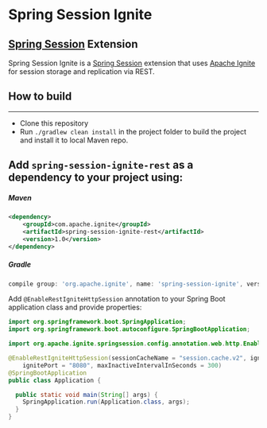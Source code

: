 # Spring Session Ignite

[Spring Session](https://github.com/spring-projects/spring-session) Extension
--------------------------------

Spring Session Ignite is a [Spring Session](https://github.com/spring-projects/spring-session) extension that uses [Apache Ignite](https://ignite.apache.org/) for session storage and replication via REST.

## How to build
--------------------------------
* Clone this repository
* Run ``` ./gradlew clean install ``` in the project folder to build the project and install it to local Maven repo.

## Add `spring-session-ignite-rest` as a dependency to your project using:

##### Maven
```xml
<dependency>
    <groupId>com.apache.ignite</groupId>
    <artifactId>spring-session-ignite-rest</artifactId>
    <version>1.0</version>
</dependency>
```

##### Gradle
```groovy
compile group: 'org.apache.ignite', name: 'spring-session-ignite', version: '1.0'
```

Add `@EnableRestIgniteHttpSession` annotation to your Spring Boot application class and provide properties:

```java
import org.springframework.boot.SpringApplication;
import org.springframework.boot.autoconfigure.SpringBootApplication;

import org.apache.ignite.springsession.config.annotation.web.http.EnableRestIgniteHttpSession;

@EnableRestIgniteHttpSession(sessionCacheName = "session.cache.v2", igniteAddress = "localhost",
    ignitePort = "8080", maxInactiveIntervalInSeconds = 300)
@SpringBootApplication
public class Application {

  public static void main(String[] args) {
    SpringApplication.run(Application.class, args);
  }
}